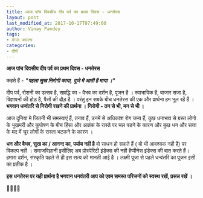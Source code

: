 ```yaml
---
title: आज पांच दिवसीय दीप पर्व का प्रथम दिवस - धनतेरस
layout: post
last_modified_at: 2017-10-17T07:49:00
author: Vinay Pandey
tags:
- मंगल कामना
categories:
- दीर्घ
---
```

**आज पांच दिवसीय दीप पर्व का प्रथम दिवस - धनतेरस**

कहते हैं -
***"पहला सुख निरोगी काया,***
***दूजे में आती है माया ।"***

दीप पर्व, रोशनी का उत्सव है, सम्रद्धि का - वैभव का दर्शन है, पूजन है । स्वाभाविक है, बाजार सजा है, विज्ञापनों की होड़ है, पैसों की दौड़ है । 
परंतु इन सबके बीच धनतेरस की एक और प्रार्थना हम भूल रहें हैं । **भगवान धन्वंतरि से निरोगी रखने की प्रार्थना ।**
**निरोगी - तन से भी, मन से भी ।** 

आज दुनिया मे जितनी भी समस्याएं हैं, तनाव हैं, उनमें से अधिकांश रोग जन्य हैं, कुछ धनाभाव से ग्रस्त लोगो के भुखमरी और कुपोषण के बीच हिंसा और आतंक के रास्ते पर चल पडने के कारण और कुछ धन और सत्ता के मद में चूर लोगों के रास्ता भटकने के कारण । 

**धन और वैभव, सुख का / आनन्द का, पर्याय नही है** वो साधन हो सकते हैं ( वो भी आवश्यक नही है) पर विकल्प नही । समाजविज्ञानी इसीलिए अब प्रोस्पेरिटी इंडेक्स की नही हैप्पीनेस इंडेक्स की बात करते हैं। हमारा दर्शन, संस्कृति पहले से ही इस सत्य को मानती आई है । लक्ष्मी पूजा से पहले धन्वंतरि  का पूजन इसी का प्रतीक है । 

**इस धनतेरस पर यही प्रार्थना है भगवान धनवंतरी आप को एवम समस्त परिजनों को स्वस्थ रखें, प्रसन्न रखें ।**

🙏🌷🌷🙏


